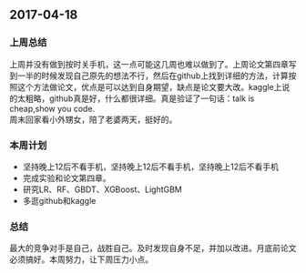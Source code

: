 ## 2017-04-18 ##

### 上周总结 ###
上周并没有做到按时关手机，这一点可能这几周也难以做到了。上周论文第四章写到一半的时候发现自己原先的想法不行，然后在github上找到详细的方法，计算按照这个方法做论文，优点是可以达到自身期望，缺点是论文要大改。kaggle上说的太粗略，github真是好，什么都很详细。真是验证了一句话：talk is cheap,show you code.  
周末回家看小外甥女，陪了老婆两天，挺好的。

### 本周计划 ###
+ 坚持晚上12后不看手机，坚持晚上12后不看手机，坚持晚上12后不看手机
+ 完成实验和论文第四章。
+ 研究LR、RF、GBDT、XGBoost、LightGBM
+ 多逛github和kaggle

### 总结 ###
最大的竞争对手是自己，战胜自己。及时发现自身不足，并加以改进。月底前论文必须搞好。本周努力，让下周压力小点。
